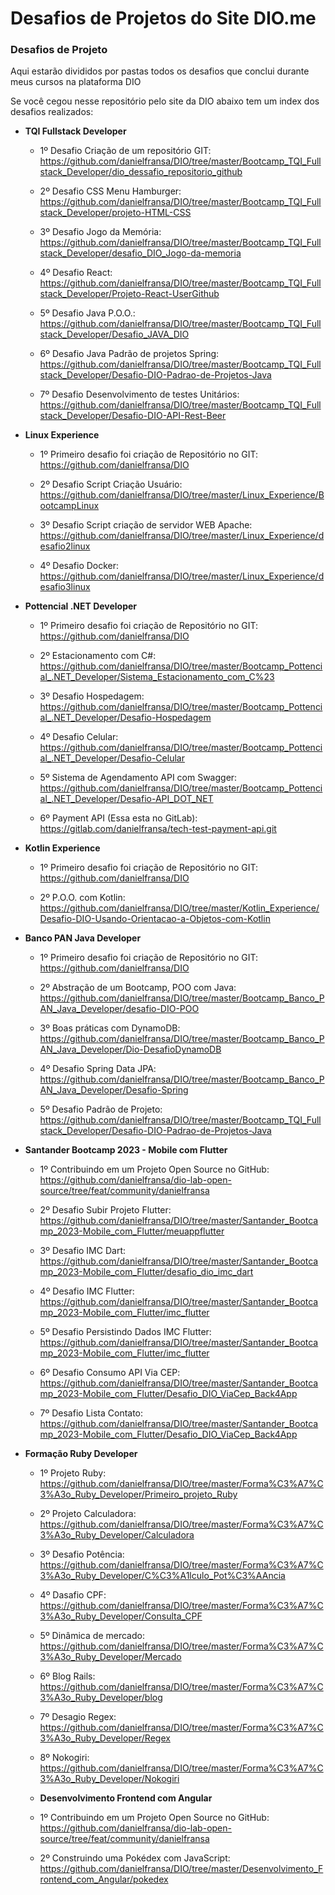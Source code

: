 # Desafios de Projetos do Site DIO.me

### Desafios de Projeto

  Aqui estarão divididos por pastas todos os desafios que conclui durante meus cursos na plataforma DIO

  Se você cegou nesse repositório pelo site da DIO abaixo tem um index dos desafios realizados:

   - **TQI Fullstack Developer**
      - 1º Desafio Criação de um repositório GIT: <https://github.com/danielfransa/DIO/tree/master/Bootcamp_TQI_Fullstack_Developer/dio_dessafio_repositorio_github>

      - 2º Desafio CSS Menu Hamburger: <https://github.com/danielfransa/DIO/tree/master/Bootcamp_TQI_Fullstack_Developer/projeto-HTML-CSS>

      - 3º Desafio Jogo da Memória: <https://github.com/danielfransa/DIO/tree/master/Bootcamp_TQI_Fullstack_Developer/desafio_DIO_Jogo-da-memoria>

      - 4º Desafio React: <https://github.com/danielfransa/DIO/tree/master/Bootcamp_TQI_Fullstack_Developer/Projeto-React-UserGithub>

      - 5º Desafio Java P.O.O.: <https://github.com/danielfransa/DIO/tree/master/Bootcamp_TQI_Fullstack_Developer/Desafio_JAVA_DIO>

      - 6º Desafio Java Padrão de projetos Spring: <https://github.com/danielfransa/DIO/tree/master/Bootcamp_TQI_Fullstack_Developer/Desafio-DIO-Padrao-de-Projetos-Java>

      - 7º Desafio Desenvolvimento de testes Unitários: <https://github.com/danielfransa/DIO/tree/master/Bootcamp_TQI_Fullstack_Developer/Desafio-DIO-API-Rest-Beer>

   - **Linux Experience**
      - 1º Primeiro desafio foi criação de Repositório no GIT: <https://github.com/danielfransa/DIO> 

      - 2º Desafio Script Criação Usuário: <https://github.com/danielfransa/DIO/tree/master/Linux_Experience/BootcampLinux>

      - 3º Desafio Script criação de servidor WEB Apache: <https://github.com/danielfransa/DIO/tree/master/Linux_Experience/desafio2linux>

      - 4º Desafio Docker: <https://github.com/danielfransa/DIO/tree/master/Linux_Experience/desafio3linux>
  
   - **Pottencial .NET Developer**
      - 1º Primeiro desafio foi criação de Repositório no GIT: <https://github.com/danielfransa/DIO> 

      - 2º Estacionamento com C#: <https://github.com/danielfransa/DIO/tree/master/Bootcamp_Pottencial_.NET_Developer/Sistema_Estacionamento_com_C%23>

      - 3º Desafio Hospedagem: <https://github.com/danielfransa/DIO/tree/master/Bootcamp_Pottencial_.NET_Developer/Desafio-Hospedagem>

      - 4º Desafio Celular: <https://github.com/danielfransa/DIO/tree/master/Bootcamp_Pottencial_.NET_Developer/Desafio-Celular>

      - 5º Sistema de Agendamento API com Swagger: <https://github.com/danielfransa/DIO/tree/master/Bootcamp_Pottencial_.NET_Developer/Desafio-API_DOT_NET>

      - 6º Payment API (Essa esta no GitLab): <https://gitlab.com/danielfransa/tech-test-payment-api.git>

   - **Kotlin Experience**
     - 1º Primeiro desafio foi criação de Repositório no GIT: <https://github.com/danielfransa/DIO> 
     
     - 2º P.O.O. com Kotlin: <https://github.com/danielfransa/DIO/tree/master/Kotlin_Experience/Desafio-DIO-Usando-Orientacao-a-Objetos-com-Kotlin>

   - **Banco PAN Java Developer**
     - 1º Primeiro desafio foi criação de Repositório no GIT: <https://github.com/danielfransa/DIO>

     - 2º Abstração de um Bootcamp, POO com Java: <https://github.com/danielfransa/DIO/tree/master/Bootcamp_Banco_PAN_Java_Developer/desafio-DIO-POO>

     - 3º Boas práticas com DynamoDB: <https://github.com/danielfransa/DIO/tree/master/Bootcamp_Banco_PAN_Java_Developer/Dio-DesafioDynamoDB>

     - 4º Desafio  Spring Data JPA: <https://github.com/danielfransa/DIO/tree/master/Bootcamp_Banco_PAN_Java_Developer/Desafio-Spring>

     - 5º Desafio Padrão de Projeto: <https://github.com/danielfransa/DIO/tree/master/Bootcamp_TQI_Fullstack_Developer/Desafio-DIO-Padrao-de-Projetos-Java>

   - **Santander Bootcamp 2023 - Mobile com Flutter**
     - 1º Contribuindo em um Projeto Open Source no GitHub: <https://github.com/danielfransa/dio-lab-open-source/tree/feat/community/danielfransa>

     - 2º Desafio Subir Projeto Flutter: <https://github.com/danielfransa/DIO/tree/master/Santander_Bootcamp_2023-Mobile_com_Flutter/meuappflutter>

     - 3º Desafio IMC Dart: <https://github.com/danielfransa/DIO/tree/master/Santander_Bootcamp_2023-Mobile_com_Flutter/desafio_dio_imc_dart>

     - 4º Desafio IMC Flutter: <https://github.com/danielfransa/DIO/tree/master/Santander_Bootcamp_2023-Mobile_com_Flutter/imc_flutter> 

     - 5º Desafio Persistindo Dados IMC Flutter: <https://github.com/danielfransa/DIO/tree/master/Santander_Bootcamp_2023-Mobile_com_Flutter/imc_flutter>

     - 6º Desafio Consumo API Via CEP: <https://github.com/danielfransa/DIO/tree/master/Santander_Bootcamp_2023-Mobile_com_Flutter/Desafio_DIO_ViaCep_Back4App>

     - 7º Desafio Lista Contato: <https://github.com/danielfransa/DIO/tree/master/Santander_Bootcamp_2023-Mobile_com_Flutter/Desafio_DIO_ViaCep_Back4App>
  
   - **Formação Ruby Developer**
     - 1º Projeto Ruby: <https://github.com/danielfransa/DIO/tree/master/Forma%C3%A7%C3%A3o_Ruby_Developer/Primeiro_projeto_Ruby>

     - 2º Projeto Calculadora: <https://github.com/danielfransa/DIO/tree/master/Forma%C3%A7%C3%A3o_Ruby_Developer/Calculadora>

     - 3º Desafio Potência: <https://github.com/danielfransa/DIO/tree/master/Forma%C3%A7%C3%A3o_Ruby_Developer/C%C3%A1lculo_Pot%C3%AAncia>

     - 4º Dasafio CPF: <https://github.com/danielfransa/DIO/tree/master/Forma%C3%A7%C3%A3o_Ruby_Developer/Consulta_CPF>

     - 5º Dinâmica de mercado: <https://github.com/danielfransa/DIO/tree/master/Forma%C3%A7%C3%A3o_Ruby_Developer/Mercado>

     - 6º Blog Rails: <https://github.com/danielfransa/DIO/tree/master/Forma%C3%A7%C3%A3o_Ruby_Developer/blog>

     - 7º Desagio Regex: <https://github.com/danielfransa/DIO/tree/master/Forma%C3%A7%C3%A3o_Ruby_Developer/Regex>

     - 8º Nokogiri: <https://github.com/danielfransa/DIO/tree/master/Forma%C3%A7%C3%A3o_Ruby_Developer/Nokogiri>

     - **Desenvolvimento Frontend com Angular**

     - 1º Contribuindo em um Projeto Open Source no GitHub: <https://github.com/danielfransa/dio-lab-open-source/tree/feat/community/danielfransa>

     - 2º Construindo uma Pokédex com JavaScript: <https://github.com/danielfransa/DIO/tree/master/Desenvolvimento_Frontend_com_Angular/pokedex>

    





